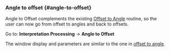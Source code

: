 ### Angle to offset {#angle-to-offset}

Angle to Offset complements the existing [Offset to Angle](/algorithm_documentation/interpretation-processing/offset_to_angle.md) routine, so the user can now go from offset to angles and back to offsets.

Go to: **Interpretation Processing** → **Angle to Offset**

The window display and parameters are similar to the one in [offset to angle](/algorithm_documentation/interpretation-processing/offset_to_angle.md).
